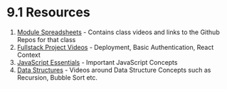 # 9.1 Resources

1.  [Module Spreadsheets](module-spreadsheets.md) - Contains class videos and links to the Github Repos for that class
1.  [Fullstack Project Videos](fullstack-resources.md) - Deployment, Basic Authentication, React Context
1.  [JavaScript Essentials](javascript-essentials.md) - Important JavaScript Concepts
1.  [Data Structures](data-structures.md) - Videos around Data Structure Concepts such as Recursion, Bubble Sort etc.
